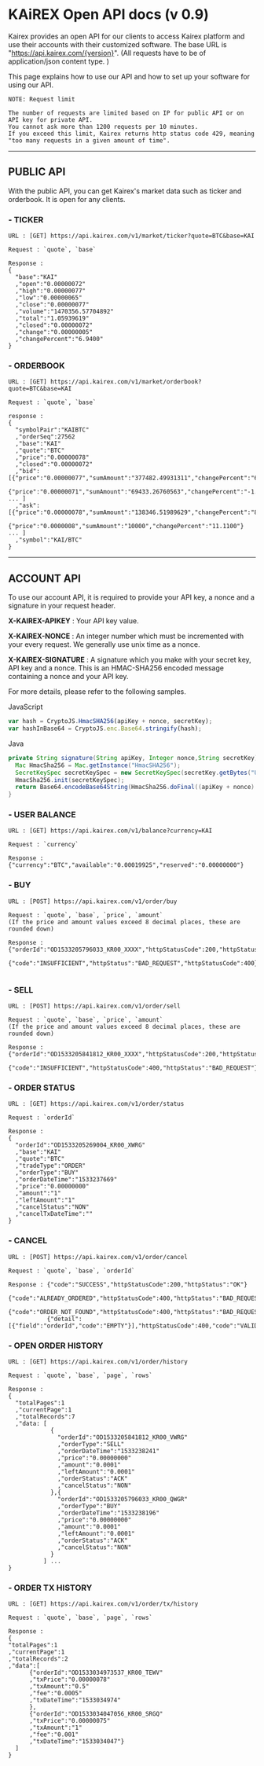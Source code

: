 # KAiREX Open API docs (v 0.9)

Kairex provides an open API for our clients to access Kairex platform and use their accounts with their customized software. The base URL is "https://api.kairex.com/{version}".   (All requests have to be of application/json content type. )

This page explains how to use our API and how to set up your software for using our API. 

```text
NOTE: Request limit

The number of requests are limited based on IP for public API or on API key for private API. 
You cannot ask more than 1200 requests per 10 minutes. 
If you exceed this limit, Kairex returns http status code 429, meaning "too many requests in a given amount of time". 
```


***

## PUBLIC API 

With the public API, you can get Kairex's market data such as ticker and orderbook. It is open for any clients. 



### - TICKER 
```text
URL : [GET] https://api.kairex.com/v1/market/ticker?quote=BTC&base=KAI

Request : `quote`, `base` 

Response :          
{
  "base":"KAI"
  ,"open":"0.00000072"
  ,"high":"0.00000077"
  ,"low":"0.00000065"
  ,"close":"0.00000077"
  ,"volume":"1470356.57704892"
  ,"total":"1.05939619"
  ,"closed":"0.00000072"
  ,"change":"0.00000005"
  ,"changePercent":"6.9400"
}
```

### - ORDERBOOK 
```text
URL : [GET] https://api.kairex.com/v1/market/orderbook?quote=BTC&base=KAI

Request : `quote`, `base` 

response : 
{
  "symbolPair":"KAIBTC"
  ,"orderSeq":27562
  ,"base":"KAI"
  ,"quote":"BTC"
  ,"price":"0.00000078"
  ,"closed":"0.00000072"
  ,"bid":[{"price":"0.00000077","sumAmount":"377482.49931311","changePercent":"6.9400"},
          {"price":"0.00000071","sumAmount":"69433.26760563","changePercent":"-1.3900"} ... ]
  ,"ask":[{"price":"0.00000078","sumAmount":"138346.51989629","changePercent":"8.3300"},
          {"price":"0.0000008","sumAmount":"10000","changePercent":"11.1100"} ... ]
  ,"symbol":"KAI/BTC"
}
```

***

## ACCOUNT API 

To use our account API, it is required to provide your API key, a nonce and a signature in your request header. 

**X-KAIREX-APIKEY** : Your API key value. 

**X-KAIREX-NONCE** : An integer number which must be incremented with your every request. We generally use unix time as a nonce. 

**X-KAIREX-SIGNATURE** : A signature which you make with your secret key, API key and a nonce. This is an HMAC-SHA256 encoded message containing a nonce and your API key. 


For more details, please refer to the following samples. 



JavaScript
``` js 
var hash = CryptoJS.HmacSHA256(apiKey + nonce, secretKey);
var hashInBase64 = CryptoJS.enc.Base64.stringify(hash);
```


Java
``` java 
private String signature(String apiKey, Integer nonce,String secretKey) throws Exception {
  Mac HmacSha256 = Mac.getInstance("HmacSHA256");
  SecretKeySpec secretKeySpec = new SecretKeySpec(secretKey.getBytes("UTF-8"), "HmacSHA256");
  HmacSha256.init(secretKeySpec);
  return Base64.encodeBase64String(HmacSha256.doFinal((apiKey + nonce).getBytes("UTF-8")));
}
```



### - USER BALANCE 
```text
URL : [GET] https://api.kairex.com/v1/balance?currency=KAI

Request : `currency` 

Response : {"currency":"BTC","available":"0.00019925","reserved":"0.00000000"}
```

### - BUY
```text
URL : [POST] https://api.kairex.com/v1/order/buy

Request : `quote`, `base`, `price`, `amount` 
(If the price and amount values exceed 8 decimal places, these are rounded down)

Response : {"orderId":"OD1533205796033_KR00_XXXX","httpStatusCode":200,"httpStatus":"OK"}
           {"code":"INSUFFICIENT","httpStatus":"BAD_REQUEST","httpStatusCode":400}
           
```

### - SELL 
```text
URL : [POST] https://api.kairex.com/v1/order/sell

Request : `quote`, `base`, `price`, `amount`
(If the price and amount values exceed 8 decimal places, these are rounded down)

Response : {"orderId":"OD1533205841812_KR00_XXXX","httpStatusCode":200,"httpStatus":"OK"}
           {"code":"INSUFFICIENT","httpStatusCode":400,"httpStatus":"BAD_REQUEST"}
```

### - ORDER STATUS
```text
URL : [GET] https://api.kairex.com/v1/order/status

Request : `orderId`

Response : 
{
  "orderId":"OD1533205269004_KR00_XWRG"
  ,"base":"KAI"
  ,"quote":"BTC"
  ,"tradeType":"ORDER"
  ,"orderType":"BUY"
  ,"orderDateTime":"1533237669"
  ,"price":"0.00000000"
  ,"amount":"1"
  ,"leftAmount":"1"
  ,"cancelStatus":"NON"
  ,"cancelTxDateTime":""
}
```

### - CANCEL 
```text
URL : [POST] https://api.kairex.com/v1/order/cancel

Request : `quote`, `base`, `orderId`

Response : {"code":"SUCCESS","httpStatusCode":200,"httpStatus":"OK"}           
           {"code":"ALREADY_ORDERED","httpStatusCode":400,"httpStatus":"BAD_REQUEST"}
           {"code":"ORDER_NOT_FOUND","httpStatusCode":400,"httpStatus":"BAD_REQUEST"}
           {"detail":[{"field":"orderId","code":"EMPTY"}],"httpStatusCode":400,"code":"VALIDATION_FAIL","httpStatus":"BAD_REQUEST"}
```

### - OPEN ORDER HISTORY
```text
URL : [GET] https://api.kairex.com/v1/order/history

Request : `quote`, `base`, `page`, `rows` 

Response : 
{
  "totalPages":1
  ,"currentPage":1
  ,"totalRecords":7
  ,"data: [
            {
              "orderId":"OD1533205841812_KR00_VWRG"
              ,"orderType":"SELL"
              ,"orderDateTime":"1533238241"
              ,"price":"0.00000000"
              ,"amount":"0.0001"
              ,"leftAmount":"0.0001"
              ,"orderStatus":"ACK"
              ,"cancelStatus":"NON"
            },{
              "orderId":"OD1533205796033_KR00_QWGR"
              ,"orderType":"BUY"
              ,"orderDateTime":"1533238196"
              ,"price":"0.00000000"
              ,"amount":"0.0001"
              ,"leftAmount":"0.0001"
              ,"orderStatus":"ACK"
              ,"cancelStatus":"NON"
            }
          ] ...
}
```

### - ORDER TX HISTORY 
```text
URL : [GET] https://api.kairex.com/v1/order/tx/history

Request : `quote`, `base`, `page`, `rows`

Response : 
{
"totalPages":1
,"currentPage":1
,"totalRecords":2
,"data":[ 
      {"orderId":"OD1533034973537_KR00_TEWV"
      ,"txPrice":"0.00000078"
      ,"txAmount":"0.5"
      ,"fee":"0.0005"
      ,"txDateTime":"1533034974"
      },
      {"orderId":"OD1533034047056_KR00_SRGQ"
      ,"txPrice":"0.00000075"
      ,"txAmount":"1"
      ,"fee":"0.001"
      ,"txDateTime":"1533034047"}
  ]
}
```
